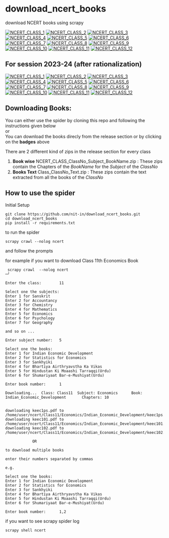 # download_ncert_books
download NCERT books using scrapy

[![NCERT_CLASS_1](https://github.com/nit-in/download_ncert_books/actions/workflows/class_1.yml/badge.svg?branch=class_1)](https://github.com/nit-in/download_ncert_books/releases/tag/class_1)
[![NCERT_CLASS_2](https://github.com/nit-in/download_ncert_books/actions/workflows/class_2.yml/badge.svg?branch=class_2)](https://github.com/nit-in/download_ncert_books/releases/tag/class_2)
[![NCERT_CLASS_3](https://github.com/nit-in/download_ncert_books/actions/workflows/class_3.yml/badge.svg?branch=class_3)](https://github.com/nit-in/download_ncert_books/releases/tag/class_3)
[![NCERT_CLASS_4](https://github.com/nit-in/download_ncert_books/actions/workflows/class_4.yml/badge.svg?branch=class_4)](https://github.com/nit-in/download_ncert_books/releases/tag/class_4)
[![NCERT_CLASS_5](https://github.com/nit-in/download_ncert_books/actions/workflows/class_5.yml/badge.svg?branch=class_5)](https://github.com/nit-in/download_ncert_books/releases/tag/class_5)
[![NCERT_CLASS_6](https://github.com/nit-in/download_ncert_books/actions/workflows/class_6.yml/badge.svg?branch=class_6)](https://github.com/nit-in/download_ncert_books/releases/tag/class_6)
[![NCERT_CLASS_7](https://github.com/nit-in/download_ncert_books/actions/workflows/class_7.yml/badge.svg?branch=class_7)](https://github.com/nit-in/download_ncert_books/releases/tag/class_7)
[![NCERT_CLASS_8](https://github.com/nit-in/download_ncert_books/actions/workflows/class_8.yml/badge.svg?branch=class_8)](https://github.com/nit-in/download_ncert_books/releases/tag/class_8)
[![NCERT_CLASS_9](https://github.com/nit-in/download_ncert_books/actions/workflows/class_9.yml/badge.svg?branch=class_9)](https://github.com/nit-in/download_ncert_books/releases/tag/class_9)
[![NCERT_CLASS_10](https://github.com/nit-in/download_ncert_books/actions/workflows/class_10.yml/badge.svg?branch=class_10)](https://github.com/nit-in/download_ncert_books/releases/tag/class_10)
[![NCERT_CLASS_11](https://github.com/nit-in/download_ncert_books/actions/workflows/class_11.yml/badge.svg?branch=class_11)](https://github.com/nit-in/download_ncert_books/releases/tag/class_11)
[![NCERT_CLASS_12](https://github.com/nit-in/download_ncert_books/actions/workflows/class_12.yml/badge.svg?branch=class_12)](https://github.com/nit-in/download_ncert_books/releases/tag/class_12)

## For session 2023-24 (after rationalization)

[![NCERT_CLASS_1](https://github.com/nit-in/download_ncert_books/actions/workflows/class_1.yml/badge.svg?branch=class_1)](https://github.com/nit-in/download_ncert_books/releases/tag/class_1_2023-24)
[![NCERT_CLASS_2](https://github.com/nit-in/download_ncert_books/actions/workflows/class_2.yml/badge.svg?branch=class_2)](https://github.com/nit-in/download_ncert_books/releases/tag/class_2_2023-24)
[![NCERT_CLASS_3](https://github.com/nit-in/download_ncert_books/actions/workflows/class_3.yml/badge.svg?branch=class_3)](https://github.com/nit-in/download_ncert_books/releases/tag/class_3_2023-24)
[![NCERT_CLASS_4](https://github.com/nit-in/download_ncert_books/actions/workflows/class_4.yml/badge.svg?branch=class_4)](https://github.com/nit-in/download_ncert_books/releases/tag/class_4_2023-24)
[![NCERT_CLASS_5](https://github.com/nit-in/download_ncert_books/actions/workflows/class_5.yml/badge.svg?branch=class_5)](https://github.com/nit-in/download_ncert_books/releases/tag/class_5_2023-24)
[![NCERT_CLASS_6](https://github.com/nit-in/download_ncert_books/actions/workflows/class_6.yml/badge.svg?branch=class_6)](https://github.com/nit-in/download_ncert_books/releases/tag/class_6_2023-24)
[![NCERT_CLASS_7](https://github.com/nit-in/download_ncert_books/actions/workflows/class_7.yml/badge.svg?branch=class_7)](https://github.com/nit-in/download_ncert_books/releases/tag/class_7_2023-24)
[![NCERT_CLASS_8](https://github.com/nit-in/download_ncert_books/actions/workflows/class_8.yml/badge.svg?branch=class_8)](https://github.com/nit-in/download_ncert_books/releases/tag/class_8_2023-24)
[![NCERT_CLASS_9](https://github.com/nit-in/download_ncert_books/actions/workflows/class_9.yml/badge.svg?branch=class_9)](https://github.com/nit-in/download_ncert_books/releases/tag/class_9_2023-24)
[![NCERT_CLASS_10](https://github.com/nit-in/download_ncert_books/actions/workflows/class_10.yml/badge.svg?branch=class_10)](https://github.com/nit-in/download_ncert_books/releases/tag/class_10_2023-24)
[![NCERT_CLASS_11](https://github.com/nit-in/download_ncert_books/actions/workflows/class_11.yml/badge.svg?branch=class_11)](https://github.com/nit-in/download_ncert_books/releases/tag/class_11_2023-24)
[![NCERT_CLASS_12](https://github.com/nit-in/download_ncert_books/actions/workflows/class_12.yml/badge.svg?branch=class_12)](https://github.com/nit-in/download_ncert_books/releases/tag/class_12_2023-24")


## Downloading Books:
You can either use the spider by cloning this repo and following the instructions given below<br>
or<br>
You can download the books direcly from the release section or by clicking on the <b>badges</b> above

There are 2 different kind of zips in the release section for every class
1. <b>Book wise</b> NCERT_CLASS_ClassNo_Subject_BookName.zip : These zips contain the Chapters of the <i>BookName</i> for the <i>Subject</i> of the <i>ClassNo</i>
2. <b>Books Text</b> Class_ClassNo_Text.zip : These zips contain the text extracted from all the books of the <i>ClassNo</i>


## How to use the spider
Initial Setup

```shell
git clone https://github.com/nit-in/download_ncert_books.git
cd download_ncert_books
pip install -r requirements.txt
```

to run the spider 
```shell
scrapy crawl --nolog ncert
```
and follow the prompts

for example if you want to download Class 11th Economics Book
```shell
 scrapy crawl  --nolog ncert                                                                                                                                      ─╯

Enter the class:        11

Select one the subjects:
Enter 1 for Sanskrit
Enter 2 for Accountancy
Enter 3 for Chemistry
Enter 4 for Mathematics
Enter 5 for Economics
Enter 6 for Psychology
Enter 7 for Geography

and so on ...

Enter subject number:   5

Select one the books:
Enter 1 for Indian Economic Development
Enter 2 for Statistics for Economics
Enter 3 for Sankhyiki
Enter 4 for Bhartiya Airthryavstha Ka Vikas 
Enter 5 for Hindustan Ki Moaashi Tarraqqi(Urdu)
Enter 6 for Shumariyaat Bar-e-Mushiyat(Urdu)

Enter book number:      1

Downloading...  Class: Class11  Subject: Economics      Book: Indian_Economic_Development       Chapters: 10


downloading keec1ps.pdf to  /home/user/ncert/Class11/Economics/Indian_Economic_Development/keec1ps.pdf
downloading keec101.pdf to  /home/user/ncert/Class11/Economics/Indian_Economic_Development/keec101.pdf
downloading keec102.pdf to  /home/user/ncert/Class11/Economics/Indian_Economic_Development/keec102.pdf

			OR 

to download multiple books

enter their numbers separated by commas

e.g. 

Select one the books:
Enter 1 for Indian Economic Development
Enter 2 for Statistics for Economics
Enter 3 for Sankhyiki
Enter 4 for Bhartiya Airthryavstha Ka Vikas 
Enter 5 for Hindustan Ki Moaashi Tarraqqi(Urdu)
Enter 6 for Shumariyaat Bar-e-Mushiyat(Urdu)

Enter book number:      1,2

```

if you want to see scrapy spider log
```shell
scrapy shell ncert
```
